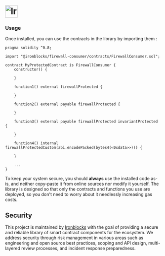 # <img src="https://www.ironblocks.com/logo.svg" alt="Ironblocks" height="40px">

### Usage

Once installed, you can use the contracts in the library by importing them :

```solidity
pragma solidity ^0.8;

import "@ironblocks/firewall-consumer/contracts/FirewallConsumer.sol";

contract MyProtectedContract is FirewallConsumer {
    constructor() {

    }

    function1() external firewallProtected {

    }

    function2() external payable firewallProtected {

    }

    function3() external payable firewallProtected invariantProtected {

    }

    function4() internal firewallProtectedCustom(abi.encodePacked(bytes4(<0xdata>>))) {

    }

    ...
}
```

To keep your system secure, you should **always** use the installed code as-is, and neither copy-paste it from online sources nor modify it yourself. The library is designed so that only the contracts and functions you use are deployed, so you don't need to worry about it needlessly increasing gas costs.

## Security

This project is maintained by [Ironblocks](https://www.ironblocks.com/) with the goal of providing a secure and reliable library of smart contract components for the ecosystem. We address security through risk management in various areas such as engineering and open source best practices, scoping and API design, multi-layered review processes, and incident response preparedness.
